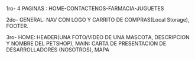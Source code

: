 1ro- 4 PAGINAS : HOME-CONTACTENOS-FARMACIA-JUGUETES

2do- GENERAL: NAV CON LOGO Y CARRITO DE COMPRAS(Local Storage), FOOTER.

3ro- HOME: HEADER(UNA FOTO/VIDEO DE UNA MASCOTA, DESCRIPCION Y NOMBRE DEL PETSHOP), 
     MAIN:  CARTA DE PRESENTACION DE DESARROLLADORES (NOSOTROS), MAPA  

     
